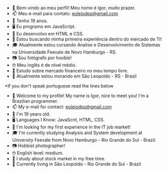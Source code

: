 - 👋 Bem-vindo ao meu perfil! Meu nome é Igor, muito prazer.
- 📫 Meu e-mail para contato: euleiodps@gmail.com
- 🧑 Tenho 19 anos.
- 🖥️ Eu programo em JavaScript.
- 🌱 Eu desenvolvo em HTML e CSS.
- 🔎 Estou buscando minha primeira experiência dentro do mercado de TI!
- 🎓 Atualmente estou cursando Analise e Desenvolvimento de Sistemas na Universidade Feevale de Novo Hamburgo - RS.
- 📷 Sou fotógrafo por hoobie!
- 🤓 Meu inglês é de nível médio.
- 🤑 Estudo sobre mercado financeiro no meu tempo livre.
- 📌 Atualmente estou morando em São Leopoldo - RS - Brasil

*If you don't speak portuguese read the lines below

- 👋 Welcome to my profile! My name is Igor, nice to meet you! I'm a Brazilian programmer.
- 📫 My e-mail for contact: euleiodps@gmail.com
- 🧑 I'm 19 years old.
- 🖥️ Languages I Know: JavaScrit, HTML, CSS.
- 🔎 I'm looking for my first experience in the IT job market!
- 🎓 I'm currently studying Analysis and System development at University Feevale from Novo Hamburgo - Rio Grande do Sul - Brazil.
- 📷 Hobbist photographer!
- 🤓 English level: medium.
- 🤑 I study about stock market in my free time.
- 📌 Currently living in São Leopoldo - Rio Grande do Sul - Brazil
